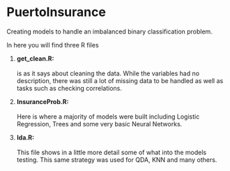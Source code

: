 # PuertoInsurance
Creating models to handle an imbalanced binary classification problem.


In here you will find three R files

1. **get_clean.R:** <br> <br>
      is as it says about cleaning the data. While the variables had no description, there was still a lot of missing data to be handled         as well as tasks such as checking correlations.
      
2. **InsuranceProb.R:**<br> <br>
      Here is where a majority of models were built including Logistic Regression, Trees and some very basic Neural Networks.
      
3. **lda.R:**<br> <br>
      This file shows in a little more detail some of what into the models testing. This same strategy was used for QDA, KNN and many           others. 


